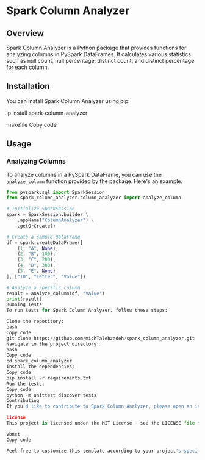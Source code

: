 
# Spark Column Analyzer

## Overview

Spark Column Analyzer is a Python package that provides functions for analyzing columns in PySpark DataFrames. It calculates various statistics such as null count, null percentage, distinct count, and distinct percentage for each column.

## Installation

You can install Spark Column Analyzer using pip:

ip install spark-column-analyzer

makefile
Copy code

## Usage

### Analyzing Columns

To analyze columns in a PySpark DataFrame, you can use the `analyze_column` function provided by the package. Here's an example:

```python
from pyspark.sql import SparkSession
from spark_column_analyzer.column_analyzer import analyze_column

# Initialize SparkSession
spark = SparkSession.builder \
    .appName("ColumnAnalyzer") \
    .getOrCreate()

# Create a sample DataFrame
df = spark.createDataFrame([
    (1, "A", None),
    (2, "B", 100),
    (3, "C", 200),
    (4, "D", 300),
    (5, "E", None)
], ["ID", "Letter", "Value"])

# Analyze a specific column
result = analyze_column(df, "Value")
print(result)
Running Tests
To run tests for Spark Column Analyzer, follow these steps:

Clone the repository:
bash
Copy code
git clone https://github.com/michTalebzadeh/spark_column_analyzer.git
Navigate to the project directory:
bash
Copy code
cd spark_column_analyzer
Install the dependencies:
Copy code
pip install -r requirements.txt
Run the tests:
Copy code
python -m unittest discover tests
Contributing
If you'd like to contribute to Spark Column Analyzer, please open an issue or submit a pull request on GitHub.

License
This project is licensed under the MIT License - see the LICENSE file for details.

vbnet
Copy code

Feel free to customize this template according to your project's specific details and require